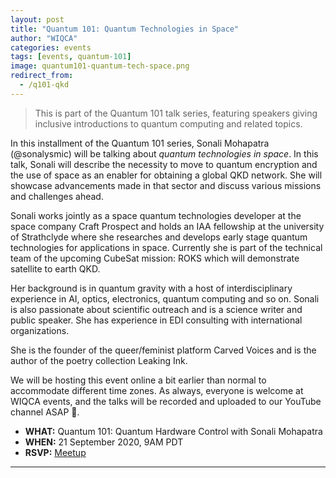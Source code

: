 ```yaml
---
layout: post
title: "Quantum 101: Quantum Technologies in Space"
author: "WIQCA"
categories: events
tags: [events, quantum-101]
image: quantum101-quantum-tech-space.png
redirect_from:
  - /q101-qkd
---
```


> This is part of the Quantum 101 talk series, featuring speakers giving inclusive introductions to quantum computing and related topics.

In this installment of the Quantum 101 series, Sonali Mohapatra (@sonalysmic) will be talking about _quantum technologies in space_. In this talk, Sonali will describe the necessity to move to quantum encryption and the use of space as an enabler for obtaining a global QKD network. She will showcase advancements made in that sector and discuss various missions and challenges ahead.

Sonali works jointly as a space quantum technologies developer at the space company Craft Prospect and holds an IAA fellowship at the university of Strathclyde where she researches and develops early stage quantum technologies for applications in space. Currently she is part of the technical team of the upcoming CubeSat mission: ROKS which will demonstrate satellite to earth QKD.

Her background is in quantum gravity with a host of interdisciplinary experience in AI, optics, electronics, quantum computing and so on. Sonali is also passionate about scientific outreach and is a science writer and public speaker. She has experience in EDI consulting with international organizations.

She is the founder of the queer/feminist platform Carved Voices and is the author of the poetry collection Leaking Ink.

We will be hosting this event online a bit earlier than normal to accommodate different time zones. As always, everyone is welcome at WIQCA events, and the talks will be recorded and uploaded to our YouTube channel ASAP 💖.

- **WHAT:** Quantum 101: Quantum Hardware Control with Sonali Mohapatra
- **WHEN:** 21 September 2020, 9AM PDT
- **RSVP:** [Meetup](https://www.meetup.com/wiqca-sea/events/273261073/)

----
